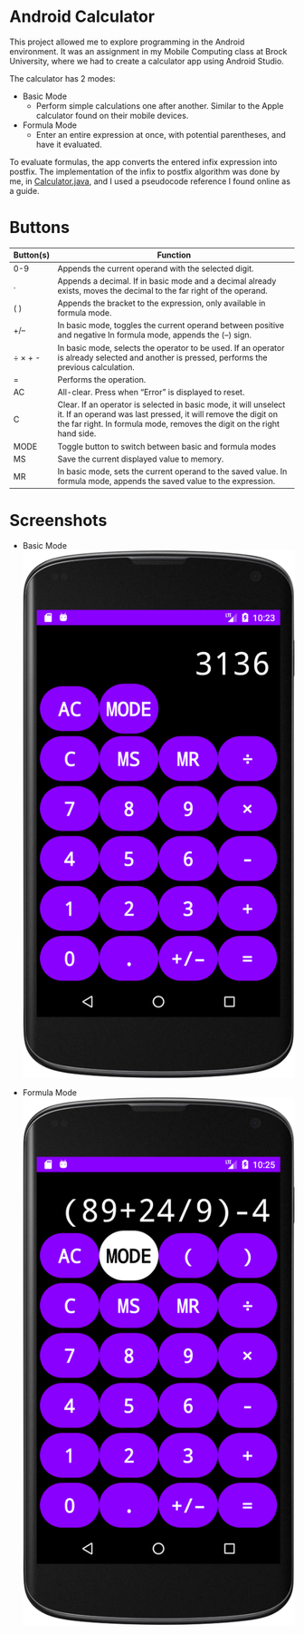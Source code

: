 # Android Calculator
This project allowed me to explore programming in the Android environment. It was an assignment in my Mobile Computing class at Brock University, where we had to create a calculator app using Android Studio.

The calculator has 2 modes:
* Basic Mode
	* Perform simple calculations one after another. Similar to the Apple calculator found on their mobile devices.
* Formula Mode
	* Enter an entire expression at once, with potential parentheses, and have it evaluated.

To evaluate formulas, the app converts the entered infix expression into postfix. The implementation of the infix to postfix algorithm was done by me, in [Calculator.java](https://github.com/Gexff/androidcalculator/blob/main/app/src/main/java/ca/brocku/cosc3p97_a1/Calculator.java), and I used a pseudocode reference I found online as a guide.

# Buttons
| Button(s) | Function                                                                                                                                                                                                    |
|-----------|-------------------------------------------------------------------------------------------------------------------------------------------------------------------------------------------------------------|
| 0-9       | Appends the current operand with the selected digit.                                                                                                                                                        |
| .         | Appends a decimal. If in basic mode and a decimal already exists, moves the decimal to the far right of the operand.                                                                                        |
| ( )       | Appends the bracket to the expression, only available in formula mode.                                                                                                                                      |
| +/–       | In basic mode, toggles the current operand between positive and negative In formula mode, appends the (–) sign.                                                                                             |
| ÷ × + -   | In basic mode, selects the operator to be used. If an operator is already selected and another is pressed, performs the previous calculation.                                                               |
| =         | Performs the operation.                                                                                                                                                                                     |
| AC        | All-clear. Press when “Error” is displayed to reset.                                                                                                                                                        |
| C         | Clear. If an operator is selected in basic mode, it will unselect it. If an operand was last pressed, it will remove the digit on the far right. In formula mode, removes the digit on the right hand side. |
| MODE      | Toggle button to switch between basic and formula modes                                                                                                                                                     |
| MS        | Save the current displayed value to memory.                                                                                                                                                                 |
| MR        | In basic mode, sets the current operand to the saved value. In formula mode, appends the saved value to the expression.                                                                                     |

# Screenshots
* Basic Mode
![Image of simple mode](readme-images/simple.png)

* Formula Mode
![Image of formula mode](readme-images/formula.png)